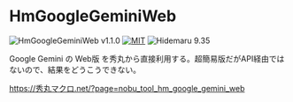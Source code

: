 # HmGoogleGeminiWeb

![HmGoogleGeminiWeb v1.1.0](https://img.shields.io/badge/HmGoogleGeminiWeb-v1.1.0-6479ff.svg)
[![MIT](https://img.shields.io/badge/license-MIT-blue.svg?style=flat)](LICENSE)
![Hidemaru 9.35](https://img.shields.io/badge/Hidemaru-v9.35-6479ff.svg)

Google Gemini の Web版 を秀丸から直接利用する。超簡易版だがAPI経由ではないので、結果をどうこうできない。

https://秀丸マクロ.net/?page=nobu_tool_hm_google_gemini_web
